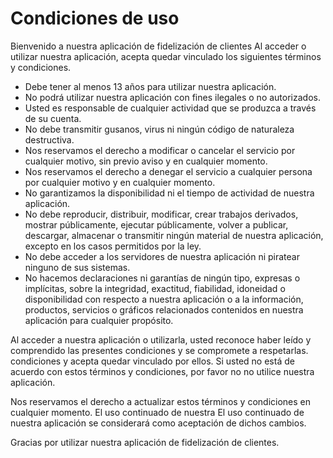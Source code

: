 # Condiciones de uso

Bienvenido a nuestra aplicación de fidelización de clientes Al acceder o utilizar nuestra aplicación, acepta quedar vinculado
los siguientes términos y condiciones.

 - Debe tener al menos 13 años para utilizar nuestra aplicación.
 - No podrá utilizar nuestra aplicación con fines ilegales o no autorizados.
 - Usted es responsable de cualquier actividad que se produzca a través de su cuenta.
 - No debe transmitir gusanos, virus ni ningún código de naturaleza destructiva.
 - Nos reservamos el derecho a modificar o cancelar el servicio por cualquier motivo, sin previo aviso y en cualquier momento.
 - Nos reservamos el derecho a denegar el servicio a cualquier persona por cualquier motivo y en cualquier momento.
 - No garantizamos la disponibilidad ni el tiempo de actividad de nuestra aplicación.
 - No debe reproducir, distribuir, modificar, crear trabajos derivados, mostrar públicamente, ejecutar públicamente, volver a publicar, descargar, almacenar o transmitir ningún material de nuestra aplicación, excepto en los casos permitidos por la ley.
 - No debe acceder a los servidores de nuestra aplicación ni piratear ninguno de sus sistemas.
 - No hacemos declaraciones ni garantías de ningún tipo, expresas o implícitas, sobre la integridad, exactitud, fiabilidad, idoneidad o disponibilidad con respecto a nuestra aplicación o a la información, productos, servicios o gráficos relacionados contenidos en nuestra aplicación para cualquier propósito.

Al acceder a nuestra aplicación o utilizarla, usted reconoce haber leído y comprendido las presentes condiciones y se compromete a respetarlas.
condiciones y acepta quedar vinculado por ellos. Si usted no está de acuerdo con estos términos y condiciones, por favor no
no utilice nuestra aplicación.

Nos reservamos el derecho a actualizar estos términos y condiciones en cualquier momento. El uso continuado de nuestra
El uso continuado de nuestra aplicación se considerará como aceptación de dichos cambios.

Gracias por utilizar nuestra aplicación de fidelización de clientes.